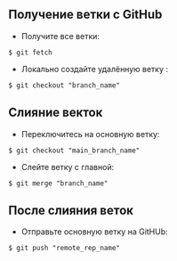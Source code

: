 ## Получение ветки с GitHub

* Получите все ветки:
```
$ git fetch
```

* Локально создайте удалённую ветку :
```
$ git checkout "branch_name"
```

## Слияние векток
* Переключитесь на основную ветку:
```
$ git checkout "main_branch_name"
```

* Слейте ветку с главной:
```
$ git merge "branch_name"
```

## После слияния веток
* Отправьте основную ветку на GitHUb:
```
$ git push "remote_rep_name"
```